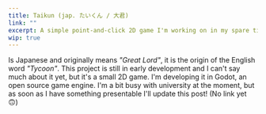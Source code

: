 ```yaml
---
title: Taikun (jap. たいくん / 大君)
link: ""
excerpt: A simple point-and-click 2D game I'm working on in my spare time.
wip: true
---
```


Is Japanese and originally means _"Great Lord"_, it is the origin of the English word _"Tycoon"_. This project is still in early development and I can't say much about it yet, but it's a small 2D game. I'm developing it in Godot, an open source game engine. I'm a bit busy with university at the moment, but as soon as I have something presentable I'll update this post! (No link yet 🙃)